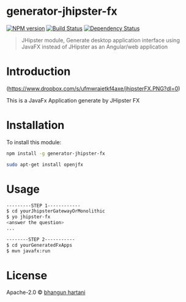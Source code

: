 # generator-jhipster-fx
[![NPM version][npm-image]][npm-url] [![Build Status][travis-image]][travis-url] [![Dependency Status][daviddm-image]][daviddm-url]
> JHipster module, Generate desktop application interface using JavaFX instead of JHipster as an Angular/web application

# Introduction
(https://www.dropbox.com/s/ufmwraietkf4axe/jhipsterFX.PNG?dl=0)

This is a JavaFx Application generate by JHipster FX

# Installation

To install this module:

```bash
npm install -g generator-jhipster-fx
```

```bash
sudo apt-get install openjfx
```

# Usage

```bash
---------STEP 1------------
$ cd yourJhipsterGatewayOrMonolithic
$ yo jhipster-fx 
<answer the question>
...

--------STEP 2-----------
$ cd yourGeneratedFxApps
$ mvn javafx:run
```

# License

Apache-2.0 © [bhangun hartani](http://bhangun.blogspot.com)


[npm-image]: https://img.shields.io/npm/v/generator-jhipster-fx.svg
[npm-url]: https://npmjs.org/package/generator-jhipster-fx
[travis-image]: https://travis-ci.org/bhangun/generator-jhipster-fx.svg?branch=master
[travis-url]: https://travis-ci.org/bhangun/generator-jhipster-fx
[daviddm-image]: https://david-dm.org/bhangun/generator-jhipster-fx.svg?theme=shields.io
[daviddm-url]: https://david-dm.org/bhangun/generator-jhipster-fx
